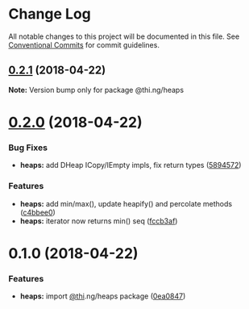 # Change Log

All notable changes to this project will be documented in this file.
See [Conventional Commits](https://conventionalcommits.org) for commit guidelines.

<a name="0.2.1"></a>
## [0.2.1](https://github.com/thi-ng/umbrella/compare/@thi.ng/heaps@0.2.0...@thi.ng/heaps@0.2.1) (2018-04-22)




**Note:** Version bump only for package @thi.ng/heaps

<a name="0.2.0"></a>
# [0.2.0](https://github.com/thi-ng/umbrella/compare/@thi.ng/heaps@0.1.0...@thi.ng/heaps@0.2.0) (2018-04-22)


### Bug Fixes

* **heaps:** add DHeap ICopy/IEmpty impls, fix return types ([5894572](https://github.com/thi-ng/umbrella/commit/5894572))


### Features

* **heaps:** add min/max(), update heapify() and percolate methods ([c4bbee0](https://github.com/thi-ng/umbrella/commit/c4bbee0))
* **heaps:** iterator now returns min() seq ([fccb3af](https://github.com/thi-ng/umbrella/commit/fccb3af))




<a name="0.1.0"></a>
# 0.1.0 (2018-04-22)


### Features

* **heaps:** import [@thi](https://github.com/thi).ng/heaps package ([0ea0847](https://github.com/thi-ng/umbrella/commit/0ea0847))
